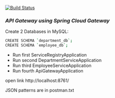 [![Build Status](http://localhost:8081/buildStatus/icon?job=springboot-microservices)](http://localhost:8081/job/springboot-microservices/)
### _API Gateway using Spring Cloud Gateway_

Create 2 Databases in MySQL:
```sh
CREATE SCHEMA `department_db`;
CREATE SCHEMA `employee_db`;
```
- Run first ServiceRegistryApplication
- Run second DepartmentServiceApplication
- Run third EmployeeServiceApplication
- Run fourth ApiGatewayApplication

open link http://localhost:8761/

JSON patterns are in postman.txt
